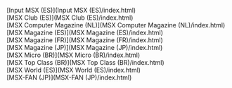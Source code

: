 [Input MSX (ES)](Input MSX (ES)/index.html)<br>
[MSX Club (ES)](MSX Club (ES)/index.html)<br>
[MSX Computer Magazine (NL)](MSX Computer Magazine (NL)/index.html)<br>
[MSX Magazine (ES)](MSX Magazine (ES)/index.html)<br>
[MSX Magazine (FR)](MSX Magazine (FR)/index.html)<br>
[MSX Magazine (JP)](MSX Magazine (JP)/index.html)<br>
[MSX Micro (BR)](MSX Micro (BR)/index.html)<br>
[MSX Top Class (BR)](MSX Top Class (BR)/index.html)<br>
[MSX World (ES)](MSX World (ES)/index.html)<br>
[MSX-FAN (JP)](MSX-FAN (JP)/index.html)<br>
